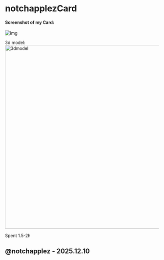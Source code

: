 # notchapplezCard

#### Screenshot of my Card:
![img](https://camo.githubusercontent.com/218c5bd2f1342c6555cd6f13f70a74c3d52337b1c294371d28eef04fdaa1a6d9/68747470733a2f2f626c75657072696e742e6861636b636c75622e636f6d2f757365722d6174746163686d656e74732f626c6f62732f70726f78792f65794a66636d467062484d694f6e73695a474630595349364d5463334d53776963485679496a6f69596d7876596c39705a434a3966513d3d2d2d306435306336363134383634663934613462656561333738653131653930386133313133666639622f696d6167652e706e67)

3d model:
<img width="929" height="601" alt="3dmodel" src="https://github.com/user-attachments/assets/9799d0c1-7fda-404d-b762-b425b42200b2" />



Spent 1.5-2h

## @notchapplez - 2025.12.10
